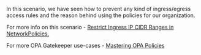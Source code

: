In this scenario, we have seen how to prevent any kind of ingress/egress access rules and the reason behind using the policies for our organization.

For more info on this scenario - [Restrict Ingress IP CIDR Ranges in NetworkPolicies.](https://cloudsecops.com/network-policy-8)

For more OPA Gatekeeper use-cases - [Mastering OPA Policies](https://cloudsecops.com/opa-gatekeeper)

